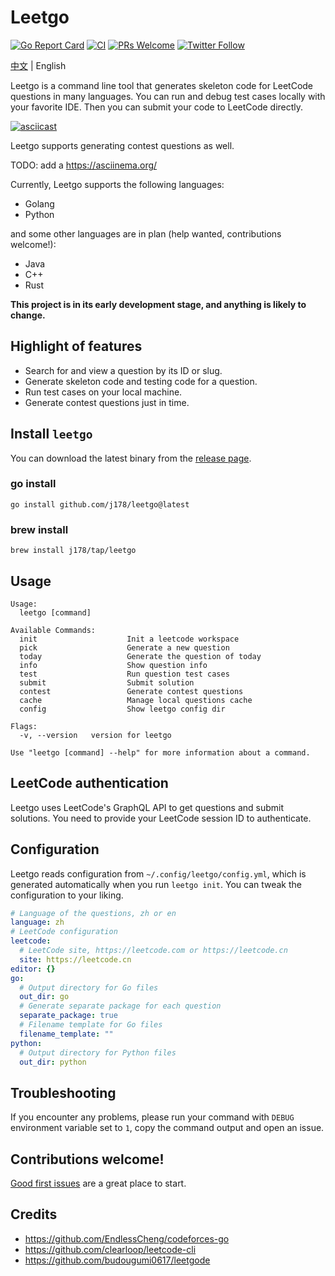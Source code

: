 # Leetgo

[![Go Report Card](https://goreportcard.com/badge/github.com/j178/leetgo)](https://goreportcard.com/report/github.com/j178/leetgo)
[![CI](https://github.com/j178/leetgo/actions/workflows/ci.yaml/badge.svg)](https://github.com/j178/leetgo/actions/workflows/ci.yaml)
[![PRs Welcome](https://img.shields.io/badge/PRs-welcome-brightgreen.svg)](https://makeapullrequest.com)
[![Twitter Follow](https://img.shields.io/twitter/follow/niceoe)](https://twitter.com/niceoe)

[中文](./README_zh.md) | English

Leetgo is a command line tool that generates skeleton code for LeetCode questions in many languages. You can run and debug test cases locally with your favorite IDE.
Then you can submit your code to LeetCode directly.

[![asciicast](https://asciinema.org/a/0sUG7psmMfgWqzy9rr57hrcnX.svg)](https://asciinema.org/a/0sUG7psmMfgWqzy9rr57hrcnX)

Leetgo supports generating contest questions as well.

TODO: add a https://asciinema.org/

Currently, Leetgo supports the following languages:
- Golang
- Python

and some other languages are in plan (help wanted, contributions welcome!):
- Java
- C++
- Rust

**This project is in its early development stage, and anything is likely to change.**

## Highlight of features

- Search for and view a question by its ID or slug.
- Generate skeleton code and testing code for a question.
- Run test cases on your local machine.
- Generate contest questions just in time.

## Install `leetgo`

You can download the latest binary from the [release page](https://github.com/j178/leetgo/releases).

### go install
 
```shell
go install github.com/j178/leetgo@latest
```

### brew install

```shell
brew install j178/tap/leetgo
```

## Usage
<!-- BEGIN USAGE -->
```
Usage:
  leetgo [command]

Available Commands:
  init                    Init a leetcode workspace
  pick                    Generate a new question
  today                   Generate the question of today
  info                    Show question info
  test                    Run question test cases
  submit                  Submit solution
  contest                 Generate contest questions
  cache                   Manage local questions cache
  config                  Show leetgo config dir

Flags:
  -v, --version   version for leetgo

Use "leetgo [command] --help" for more information about a command.
```
<!-- END USAGE -->

## LeetCode authentication

Leetgo uses LeetCode's GraphQL API to get questions and submit solutions. You need to provide your LeetCode session ID to authenticate.

## Configuration

Leetgo reads configuration from `~/.config/leetgo/config.yml`, which is generated automatically when you run `leetgo init`.
You can tweak the configuration to your liking.

<!-- BEGIN CONFIG -->
```yaml
# Language of the questions, zh or en
language: zh
# LeetCode configuration
leetcode:
  # LeetCode site, https://leetcode.com or https://leetcode.cn
  site: https://leetcode.cn
editor: {}
go:
  # Output directory for Go files
  out_dir: go
  # Generate separate package for each question
  separate_package: true
  # Filename template for Go files
  filename_template: ""
python:
  # Output directory for Python files
  out_dir: python
```
<!-- END CONFIG -->

## Troubleshooting

If you encounter any problems, please run your command with `DEBUG` environment variable set to `1`, copy the command output and open an issue.

## Contributions welcome!

[Good first issues](https://github.com/j178/leetgo/issues?q=is%3Aissue+is%3Aopen+label%3A%22good+first+issue%22) are a great place to start.


## Credits

- https://github.com/EndlessCheng/codeforces-go
- https://github.com/clearloop/leetcode-cli
- https://github.com/budougumi0617/leetgode
